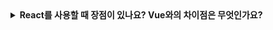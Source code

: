 <details>
  <summary><strong>React를 사용할 때 장점이 있나요? Vue와의 차이점은 무엇인가요?</strong></summary>

<br>

## React

- JavaScript 기반으로, 컴포넌트의 상태값이 변경되거나 부모가 재렌더링되면 UI를 자동 업데이트 해주는 라이브러리
- 가상 DOM(Virtual DOM)을 이용해 변경된 부분의 UI만 효율적으로 업데이트가 가능하다. → 효율적인 렌더링
- 컴포넌트 기반의 구조
- 단방향 데이터 바인딩 흐름
- JSX(JavaScript XML) 형식을 사용한다.
- UI 렌더링을 위해 React-Router나 상태관리도구로 Redux 등을 별도 설치해주어야 한다.
- SSR 지원을 위한 Next 제공
- TypeScript와의 호환성이 높음
- 범용성이 높다


## Vue

- Angular와 React의 장점을 살리고 단점을 보완하여 만든 오픈소스 자바스크립트 프론트엔드 프레임워크로 개발됨.
- 가상 DOM(Virtual DOM)을 이용해 변경된 부분의 UI만 효율적으로 업데이트가 가능하다. → 효율적인 렌더링
- 컴포넌트 기반의 구조
- 양방향 데이터 바인딩
- React에 비해서 가볍고, 실행속도가 빠르다.
- 자체적으로 Vue js Router나 상태 관리 도구인 Vue jsx를 포함하고 있다.
- html, css와 유사한 문법 구조를 가지고 있다.
- SSR 지원을 위한 Nuxt 제공
- TypeScript와의 호환성이 React에 비해 낮은 편
- React에 비해 범용성이 낮은 편



</details>
